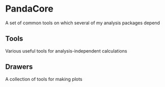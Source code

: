 # PandaCore 
A set of common tools on which several of my analysis packages depend

## Tools
Various useful tools for analysis-independent calculations

## Drawers
A collection of tools for making plots

